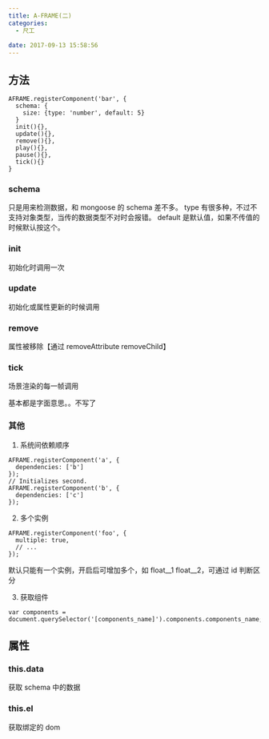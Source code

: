 ```yaml
---
title: A-FRAME(二)
categories:
  - 尺工
 
date: 2017-09-13 15:58:56
---
```

<p></p>
<!-- more -->

## 方法
```
AFRAME.registerComponent('bar', {
  schema: {
    size: {type: 'number', default: 5}
  }
  init(){},
  update(){},
  remove(){},
  play(){},
  pause(){},
  tick(){}
}
```

### schema
只是用来检测数据，和 mongoose 的 schema 差不多。
type 有很多种，不过不支持对象类型，当传的数据类型不对时会报错。
default 是默认值，如果不传值的时候默认按这个。

### init
初始化时调用一次

### update
初始化或属性更新的时候调用

### remove
属性被移除【通过 removeAttribute removeChild】

### tick
场景渲染的每一帧调用

基本都是字面意思。。不写了
### 其他

1. 系统间依赖顺序
```
AFRAME.registerComponent('a', {
  dependencies: ['b']
});
// Initializes second.
AFRAME.registerComponent('b', {
  dependencies: ['c']
});
```

2. 多个实例
```
AFRAME.registerComponent('foo', {
  multiple: true,
  // ...
});
```
默认只能有一个实例，开启后可增加多个，如 float__1  float__2，可通过 id 判断区分

3. 获取组件
```
var components = document.querySelector('[components_name]').components.components_name;
```

## 属性

### this.data
获取 schema 中的数据
### this.el
获取绑定的 dom
